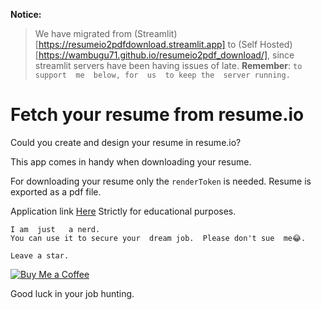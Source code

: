 __Notice:__

> We have  migrated  from (Streamlit)[https://resumeio2pdfdownload.streamlit.app] to (Self Hosted)[https://wambugu71.github.io/resumeio2pdf_download/], since  streamlit  servers  have  been having  issues of late. 
__Remember__:  `to support  me  below, for  us  to keep the  server running.`
# Fetch your resume  from resume.io 
Could you create and design your resume in resume.io? 

This  app comes  in  handy  when  downloading  your  resume. 

For  downloading your resume only the  `renderToken` is  needed.
Resume  is  exported as a pdf file.

Application link [Here](https://wambugu71.github.io/resumeio2pdf_download/)
Strictly  for  educational purposes.
```
I am  just   a nerd.
You can use it to secure your  dream job.  Please don't sue  me😂.

Leave a star.
```
[![Buy Me a Coffee](https://www.buymeacoffee.com/assets/img/custom_images/orange_img.png)](https://buymeacoffee.com/wambugu)


Good  luck in your  job hunting.
